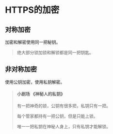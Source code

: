 # HTTPS的加密

## 对称加密

加密和解密使用同一把秘钥。

> 绝大部分锁加锁和解锁都是同一把钥匙。

## 非对称加密

使用公钥加密，使用私钥解密。

> #### 小剧场 《神秘人的私钥》
>
> 有一把神奇的锁，公钥有很多把，私钥只有一把。
> 
> 每个管家都持有一把公钥，但是只能上锁。
> 
> 唯一一把私钥在神秘人身上，只有私钥才能解锁。
